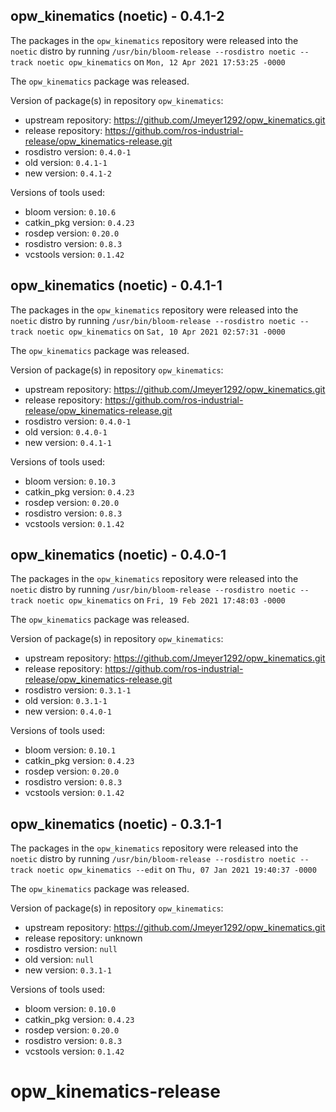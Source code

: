 ## opw_kinematics (noetic) - 0.4.1-2

The packages in the `opw_kinematics` repository were released into the `noetic` distro by running `/usr/bin/bloom-release --rosdistro noetic --track noetic opw_kinematics` on `Mon, 12 Apr 2021 17:53:25 -0000`

The `opw_kinematics` package was released.

Version of package(s) in repository `opw_kinematics`:

- upstream repository: https://github.com/Jmeyer1292/opw_kinematics.git
- release repository: https://github.com/ros-industrial-release/opw_kinematics-release.git
- rosdistro version: `0.4.0-1`
- old version: `0.4.1-1`
- new version: `0.4.1-2`

Versions of tools used:

- bloom version: `0.10.6`
- catkin_pkg version: `0.4.23`
- rosdep version: `0.20.0`
- rosdistro version: `0.8.3`
- vcstools version: `0.1.42`


## opw_kinematics (noetic) - 0.4.1-1

The packages in the `opw_kinematics` repository were released into the `noetic` distro by running `/usr/bin/bloom-release --rosdistro noetic --track noetic opw_kinematics` on `Sat, 10 Apr 2021 02:57:31 -0000`

The `opw_kinematics` package was released.

Version of package(s) in repository `opw_kinematics`:

- upstream repository: https://github.com/Jmeyer1292/opw_kinematics.git
- release repository: https://github.com/ros-industrial-release/opw_kinematics-release.git
- rosdistro version: `0.4.0-1`
- old version: `0.4.0-1`
- new version: `0.4.1-1`

Versions of tools used:

- bloom version: `0.10.3`
- catkin_pkg version: `0.4.23`
- rosdep version: `0.20.0`
- rosdistro version: `0.8.3`
- vcstools version: `0.1.42`


## opw_kinematics (noetic) - 0.4.0-1

The packages in the `opw_kinematics` repository were released into the `noetic` distro by running `/usr/bin/bloom-release --rosdistro noetic --track noetic opw_kinematics` on `Fri, 19 Feb 2021 17:48:03 -0000`

The `opw_kinematics` package was released.

Version of package(s) in repository `opw_kinematics`:

- upstream repository: https://github.com/Jmeyer1292/opw_kinematics.git
- release repository: https://github.com/ros-industrial-release/opw_kinematics-release.git
- rosdistro version: `0.3.1-1`
- old version: `0.3.1-1`
- new version: `0.4.0-1`

Versions of tools used:

- bloom version: `0.10.1`
- catkin_pkg version: `0.4.23`
- rosdep version: `0.20.0`
- rosdistro version: `0.8.3`
- vcstools version: `0.1.42`


## opw_kinematics (noetic) - 0.3.1-1

The packages in the `opw_kinematics` repository were released into the `noetic` distro by running `/usr/bin/bloom-release --rosdistro noetic --track noetic opw_kinematics --edit` on `Thu, 07 Jan 2021 19:40:37 -0000`

The `opw_kinematics` package was released.

Version of package(s) in repository `opw_kinematics`:

- upstream repository: https://github.com/Jmeyer1292/opw_kinematics.git
- release repository: unknown
- rosdistro version: `null`
- old version: `null`
- new version: `0.3.1-1`

Versions of tools used:

- bloom version: `0.10.0`
- catkin_pkg version: `0.4.23`
- rosdep version: `0.20.0`
- rosdistro version: `0.8.3`
- vcstools version: `0.1.42`


# opw_kinematics-release